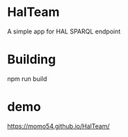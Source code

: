 # HalTeam
A simple app for HAL SPARQL endpoint

# Building
npm run build

# demo
https://momo54.github.io/HalTeam/
